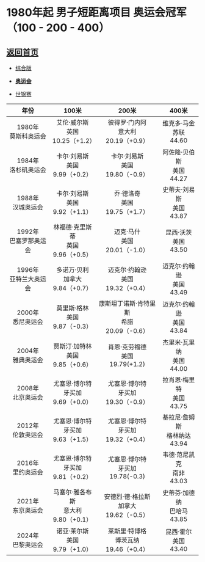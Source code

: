 # 1980年起 男子短距离项目 奥运会冠军（100 - 200 - 400）

## [返回首页](./Overview.md)

- [综合版](./Short-Distance-ALL.md)

- **[奥运会](./Short-Distance-OG.md)**

- [世锦赛](./Short-Distance-WCH.md)

|           年份            |                     100米                     |                       200米                        |                 400米                  |
| :-----------------------: | :-------------------------------------------: | :------------------------------------------------: | :------------------------------------: |
|  1980年<br>莫斯科奥运会   |   艾伦·威尔斯<br />英国<br />10.25（+1.2）    |    彼得罗·门内阿<br />意大利<br />20.19（+0.9）    |    维克多·马金<br />苏联<br />44.60    |
|  1984年<br/>洛杉矶奥运会  |    卡尔·刘易斯<br />美国<br />9.99（+0.2）    |      卡尔·刘易斯<br />美国<br />19.80（-0.9）      |   阿佐隆·贝伯斯<br />美国<br />44.27   |
|   1988年<br/>汉城奥运会   |    卡尔·刘易斯<br />美国<br />9.92（+1.1）    |       乔·德洛奇<br />美国<br />19.75（+1.7）       |   史蒂夫·刘易斯<br />美国<br />43.87   |
| 1992年<br/>巴塞罗那奥运会 |  林福德·克里斯蒂<br />英国<br />9.96（+0.5）  |       迈克·马什<br />美国<br />20.01（-1.0）       |     昆西·沃茨<br />美国<br />43.50     |
| 1996年<br/>亚特兰大奥运会 |   多诺万·贝利<br />加拿大<br />9.84（+0.7）   |     迈克尔·约翰逊<br />美国<br />19.32（+0.4）     |   迈克尔·约翰逊<br />美国<br />43.49   |
|   2000年<br/>悉尼奥运会   |    莫里斯·格林<br />美国<br />9.87（-0.3）    | 康斯坦丁诺斯·肯特里斯<br />希腊<br />20.09（-0.6） |   迈克尔·约翰逊<br />美国<br />43.84   |
|   2004年<br/>雅典奥运会   |   贾斯汀·加特林<br />美国<br />9.85（+0.6）   |      肖恩·克劳福德<br />美国<br />19.79(+1.2)      |   杰里米·瓦里纳<br />美国<br />44.00   |
|   2008年<br/>北京奥运会   |  尤塞恩·博尔特<br />牙买加<br />9.69（+0.0）  |    尤塞恩·博尔特<br />牙买加<br />19.30（-0.9）    |   拉肖恩·梅里特<br />美国<br />43.75   |
|   2012年<br/>伦敦奥运会   |  尤塞恩·博尔特<br />牙买加<br />9.63（+1.5）  |    尤塞恩·博尔特<br />牙买加<br />19.32（+0.4）    | 基拉尼·詹姆斯<br />格林纳达<br />43.94 |
|   2016年<br/>里约奥运会   |  尤塞恩·博尔特<br />牙买加<br />9.81（+0.2）  |     尤塞恩·博尔特<br />牙买加<br />19.78(-0.3)     |   韦德·范尼凯克<br />南非<br />43.03   |
|   2021年<br/>东京奥运会   | 马塞尔·雅各布斯<br />意大利<br />9.80（+0.1） |  安德烈·德·格拉斯<br />加拿大<br />19.62（-0.5）   |  史蒂芬·加德纳<br />巴哈马<br />43.85  |
|   2024年<br/>巴黎奥运会   |    诺亚·莱尔斯<br />美国<br />9.79（+1.0）    |   莱斯里·特博格<br />博茨瓦纳<br />19.46（+0.4）   |     昆西·霍尔<br />美国<br />43.40     |

